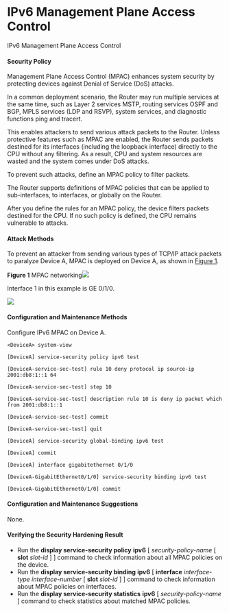 IPv6 Management Plane Access Control
====================================

IPv6 Management Plane Access Control

#### Security Policy

Management Plane Access Control (MPAC) enhances system security by protecting devices against Denial of Service (DoS) attacks.

In a common deployment scenario, the Router may run multiple services at the same time, such as Layer 2 services MSTP, routing services OSPF and BGP, MPLS services (LDP and RSVP), system services, and diagnostic functions ping and tracert.

This enables attackers to send various attack packets to the Router. Unless protective features such as MPAC are enabled, the Router sends packets destined for its interfaces (including the loopback interface) directly to the CPU without any filtering. As a result, CPU and system resources are wasted and the system comes under DoS attacks.

To prevent such attacks, define an MPAC policy to filter packets.

The Router supports definitions of MPAC policies that can be applied to sub-interfaces, to interfaces, or globally on the Router.

After you define the rules for an MPAC policy, the device filters packets destined for the CPU. If no such policy is defined, the CPU remains vulnerable to attacks.


#### Attack Methods

To prevent an attacker from sending various types of TCP/IP attack packets to paralyze Device A, MPAC is deployed on Device A, as shown in [Figure 1](#EN-US_CONCEPT_0000001134463698__fig_dc_vrp_sec_maintenance_009801).

**Figure 1** MPAC networking![](../../../../public_sys-resources/note_3.0-en-us.png) 

Interface 1 in this example is GE 0/1/0.


  
![](figure/en-us_image_0000001180623093.png)

#### Configuration and Maintenance Methods

Configure IPv6 MPAC on Device A.

```
<DeviceA> system-view
```
```
[DeviceA] service-security policy ipv6 test
```
```
[DeviceA-service-sec-test] rule 10 deny protocol ip source-ip 2001:db8:1::1 64
```
```
[DeviceA-service-sec-test] step 10
```
```
[DeviceA-service-sec-test] description rule 10 is deny ip packet which from 2001:db8:1::1
```
```
[DeviceA-service-sec-test] commit
```
```
[DeviceA-service-sec-test] quit
```
```
[DeviceA] service-security global-binding ipv6 test
```
```
[DeviceA] commit
```
```
[DeviceA] interface gigabitethernet 0/1/0
```
```
[DeviceA-GigabitEthernet0/1/0] service-security binding ipv6 test
```
```
[DeviceA-GigabitEthernet0/1/0] commit
```

#### Configuration and Maintenance Suggestions

None.


#### Verifying the Security Hardening Result

* Run the **display service-security policy** **ipv6** [ *security-policy-name* [ **slot** *slot-id* ] ] command to check information about all MPAC policies on the device.
* Run the **display service-security binding** **ipv6** [ **interface** *interface-type* *interface-number* [ **slot** *slot-id* ] ] command to check information about MPAC policies on interfaces.
* Run the **display service-security statistics** **ipv6** [ *security-policy-name* ] command to check statistics about matched MPAC policies.
